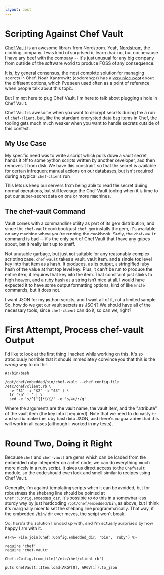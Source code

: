 ```yaml
---
layout: post
---
```


Scripting Against Chef Vault
===

[Chef Vault](https://github.com/Nordstrom/chef-vault) is an awesome library from Nordstrom.
Yeah, [Nordstrom](http://nordstrom.com), the clothing company.
I was kind of surprised to learn that too, but not because I have any beef with the
company -- it's just unusual for any big company from outside of the software
world to produce FOSS of any consequence.

It is, by general consensus, the most complete solution for managing secrets in
Chef.
Noah Kantrowitz (coderanger) has a
[very nice post](https://coderanger.net/chef-secrets/) about the different
options, which I've seen used often as a point of reference when people talk
about this topic.

But I'm not here to plug Chef Vault.
I'm here to talk about plugging a hole in Chef Vault.

Chef Vault is awesome when you want to decrypt secrets during the a run of
`chef-client`, but, like the standard encrypted data bag items in Chef, the
tooling gets much much weaker when you want to handle secrets outside of this
context.

My Use Case
---

My specific need was to write a script which pulls down a vault secret, hands
it off to some python scripts written by another developer, and then removes it
from disk.
We have this constraint so that the secret is available for certain infrequent
manual actions on our databases, but isn't required during a typical
`chef-client` run.

This lets us keep our servers from being able to read the secret during normal
operations, but still leverage the Chef Vault tooling when it is time to put
our super-secret data on one or more machines.

The chef-vault Command
---

Vault comes with a commandline utility as part of its gem distribution, and
since the `chef-vault` cookbook just `chef_gem` installs the gem, it's
available on any machine where you're running the cookbook.
Sadly, the `chef-vault` command is bad -- it's the only part of Chef Vault
that I have any gripes about, but it really isn't up to snuff.

Not unusable garbage, but just not suitable for any reasonably complex
scripting case.
`chef-vault` takes a vault, vault item, and a single top level key into that
item as a hash.
It produces, as its output, a stringified ruby hash of the value at that top
level key.
Plus, it can't be run to produce the entire item; it requires that key into the
item.
That constraint just stinks to high heaven, and a ruby hash as a string isn't
nice at all.
I would have expected it to have some output formatting options, kind of like
`knife` commands, but it does not.

I want JSON for my python scripts, and I want all of it, not a limited sample.
So, how do we get our vault secrets as JSON?
We should have all of the necessary tools, since `chef-client` can do it, so
can we, right?

First Attempt, Process chef-vault Output
===

I'd like to look at the first thing I hacked while working on this.
It's so atrociously horrible that it should immediately convince you that this
is the *wrong way* to do this.

<pre class="prettyprint"><code class="language-sh">#!/bin/bash

/opt/chef/embedded/bin/chef-vault --chef-config-file /etc/chef/client.rb \
  -v "$1" -i "$2" -a "$3" | \
  tr '\n' ' ' | \
  sed -e 's/^[^{]*{/{/' -e 's/=>/:/g'</code></pre>

Where the arguments are the vault name, the vault item, and the "attribute" of
the vault item (the key into it required).
Note that we need to do nasty `tr` and `sed` to make the ruby hash into JSON,
and there's no guarantee that this will work in all cases (although it worked
in my tests).

Round Two, Doing it Right
===

Because `chef` and `chef-vault` are gems which can be loaded from the embedded
ruby interpreter on a chef node, we can do everything much more nicely in a
ruby script.
It gives us direct access to the `ChefVault` module, so the code should even look
and smell similar to recipes using Chef Vault.

Generally, I'm against templating scripts when it can be avoided, but for
robustness the shebang line should be pointed at `Chef::Config.embedded_dir`.
It's possible to do this in a somewhat less sturdy way by just hardcoding
`/opt/chef/embedded/bin`, as above, but I think it's marginally nicer to set
the shebang line programmatically.
That way, if the embedded `/bin/` dir ever moves, the script won't break.

So, here's the solution I ended up with, and I'm actually surprised by how
happy I am with it.

<pre class="prettyprint linenums"><code class="language-rb">#!<%= File.join(Chef::Config.embedded_dir, 'bin', 'ruby') %>

require 'chef'
require 'chef-vault'

Chef::Config.from_file('/etc/chef/client.rb')

puts ChefVault::Item.load(ARGV[0], ARGV[1]).to_json</code></pre>
